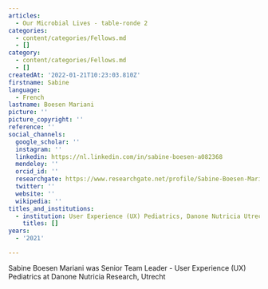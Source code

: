 ```yaml
---
articles:
  - Our Microbial Lives - table-ronde 2
categories:
  - content/categories/Fellows.md
  - []
category:
  - content/categories/Fellows.md
  - []
createdAt: '2022-01-21T10:23:03.810Z'
firstname: Sabine
language:
  - French
lastname: Boesen Mariani
picture: ''
picture_copyright: ''
reference: ''
social_channels:
  google_scholar: ''
  instagram: ''
  linkedin: https://nl.linkedin.com/in/sabine-boesen-a082368
  mendeley: ''
  orcid_id: ''
  researchgate: https://www.researchgate.net/profile/Sabine-Boesen-Mariani
  twitter: ''
  website: ''
  wikipedia: ''
titles_and_institutions:
  - institution: User Experience (UX) Pediatrics, Danone Nutricia Utrecht, Netherlands
    titles: []
years:
  - '2021'

---
```

Sabine Boesen Mariani was Senior Team Leader - User Experience (UX) Pediatrics at Danone Nutricia Research, Utrecht